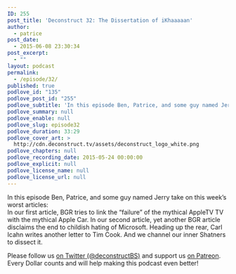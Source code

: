 ```yaml
---
ID: 255
post_title: 'Deconstruct 32: The Dissertation of iKhaaaaan'
author:
  - patrice
post_date:
  - 2015-06-08 23:30:34
post_excerpt:
  - ""
layout: podcast
permalink:
  - /episode/32/
published: true
podlove_id: "135"
podlove_post_id: "255"
podlove_subtitle: 'In this episode Ben, Patrice, and some guy named Jerry take on this week’s worst articles: mythical AppleTVs and Apple Cars, Microsoft haters and fucking Carl Icahn'
podlove_summary: null
podlove_enable: null
podlove_slug: episode32
podlove_duration: 33:29
podlove_cover_art: >
  http://cdn.deconstruct.tv/assets/deconstruct_logo_white.png
podlove_chapters: null
podlove_recording_date: 2015-05-24 00:00:00
podlove_explicit: null
podlove_license_name: null
podlove_license_url: null
---
```

<p>In this episode Ben, Patrice, and some guy named Jerry take on this week’s worst articles: <br />
In our first article, BGR tries to link the “failure” of the mythical AppleTV TV with the mythical Apple Car.  In our second article, yet another BGR article disclaims the end to childish hating of Microsoft.  Heading up the rear, Carl Icahn writes another letter to Tim Cook. And we channel our inner Shatners to dissect it.</p>
<p>Please follow us <a href="http://twitter.com/deconstructBS">on Twitter (@deconstructBS)</a> and support us <a href="http://patreon.com/deconstruct">on Patreon</a>. Every Dollar counts and will help making this podcast even better!
</p>
